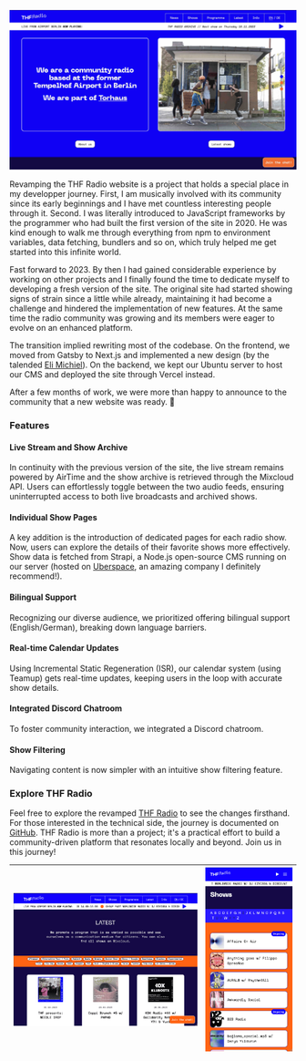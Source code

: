 ![THF Radio Desktop](../../assets/images/thf-bg.jpg)

Revamping the THF Radio website is a project that holds a special place in my developper journey. First, I am musically involved with its community since its early beginnings and I have met countless interesting people through it. Second. I was literally introduced to JavaScript frameworks by the programmer who had built the first version of the site in 2020. He was kind enough to walk me through everything from npm to environment variables, data fetching, bundlers and so on, which truly helped me get started into this infinite world.

Fast forward to 2023. By then I had gained considerable experience by working on other projects and I finally found the time to dedicate myself to developing a fresh version of the site. The original site had started showing signs of strain since a little while already, maintaining it had become a challenge and hindered the implementation of new features. At the same time the radio community was growing and its members were eager to evolve on an enhanced platform.

The transition implied rewriting most of the codebase. On the frontend, we moved from Gatsby to Next.js and implemented a new design (by the talended [Eli Michiel](https://www.instagram.com/elmidesign)). On the backend, we kept our Ubuntu server to host our CMS and deployed the site through Vercel instead.

After a few months of work, we were more than happy to announce to the community that a new website was ready. 🎉

### Features

#### Live Stream and Show Archive

In continuity with the previous version of the site, the live stream remains powered by AirTime and the show archive is retrieved through the Mixcloud API. Users can effortlessly toggle between the two audio feeds, ensuring uninterrupted access to both live broadcasts and archived shows.

#### Individual Show Pages

A key addition is the introduction of dedicated pages for each radio show. Now, users can explore the details of their favorite shows more effectively. Show data is fetched from Strapi, a Node.js open-source CMS running on our server (hosted on [Uberspace](https://uberspace.de), an amazing company I definitely recommend!).

#### Bilingual Support

Recognizing our diverse audience, we prioritized offering bilingual support (English/German), breaking down language barriers.

#### Real-time Calendar Updates

Using Incremental Static Regeneration (ISR), our calendar system (using Teamup) gets real-time updates, keeping users in the loop with accurate show details.

#### Integrated Discord Chatroom

To foster community interaction, we integrated a Discord chatroom.

#### Show Filtering

Navigating content is now simpler with an intuitive show filtering feature.

### Explore THF Radio

Feel free to explore the revamped [THF Radio](https://thfradio.de/) to see the changes firsthand. For those interested in the technical side, the journey is documented on [GitHub](https://github.com/brunosj/thfradio-nextjs). THF Radio is more than a project; it's a practical effort to build a community-driven platform that resonates locally and beyond. Join us in this journey!

| ![THF Radio Tablet](../../assets/images/thf-tablet.png) | ![THF Radio Phone](../../assets/images/thf-phone.png) |
| :-----------------------------------------------------: | :---------------------------------------------------: |
